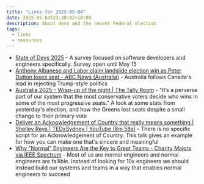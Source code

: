 ```yaml
---
title: "Links for 2025-05-04"
date: 2025-05-04T23:38:02+10:00
description: About devs and the recent Federal election
tags:
  - links
  - resources
---
```


- [State of Devs 2025](https://survey.devographics.com/en-US/survey/state-of-devs/2025) - A survey focused on software developers and engineers specifically. Survey open until May 15
- [Anthony Albanese and Labor claim landslide election win as Peter Dutton loses seat - ABC News (Australia)](https://www.abc.net.au/news/2025-05-03/federal-election-anthony-albanese-wins/105247712) - Australia follows Canada's lead in rejecting Trump-style politics
- [Australia 2025 – Wrap-up of the night | The Tally Room](https://www.tallyroom.com.au/60426) - "It’s a perverse part of our system that the most conservative voters decide who wins in some of the most progressive seats." A look at some stats from yesterday's election, and how the Greens lost seats despite a small change to their primary vote
- [Deliver an Acknowledgement of Country that really means something | Shelley Reys | TEDxSydney | YouTube (8m 58s)](https://www.youtube.com/watch?v=zxo18_7BDt4) - There is no specific script for an Acknowledgement of Country. This talk gives an example for how you can make one that's sincere and meaningful
- [Why "Normal" Engineers Are the Key to Great Teams - Charity Majors via IEEE Spectrum](https://spectrum.ieee.org/10x-engineer) - Most of us are normal engineers and normal engineers are fallible. Instead of looking for 10x engineers we should instead build our systems and teams in a way that enables normal engineers to succeed
